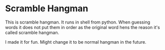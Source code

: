 # Scramble Hangman

This is scramble hangman. It runs in shell from python.
When guessing words it does not put them in order as the 
original word hens the reason it's called scramble hangman.

I made it for fun. Might change it to be normal hangman in the future.